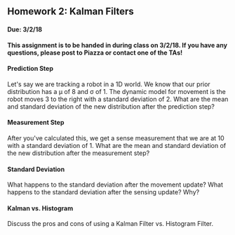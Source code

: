 ## Homework 2: Kalman Filters
#### Due: 3/2/18

__This assignment is to be handed in during class on 3/2/18. If you have any questions, please post to Piazza or contact one of the TAs!__

#### Prediction Step
Let's say we are tracking a robot in a 1D world. We know that our prior distribution has a μ of 8 and σ of 1. The dynamic model for movement is the robot moves 3 to the right with a standard deviation of 2. What are the mean and standard deviation of the new distribution after the prediction step?

#### Measurement Step
After you've calculated this, we get a sense measurement that we are at 10 with a standard deviation of 1. What are the mean and standard deviation of the new distribution after the measurement step?

#### Standard Deviation
What happens to the standard deviation after the movement update? What happens to the standard deviation after the sensing update? Why?

#### Kalman vs. Histogram
Discuss the pros and cons of using a Kalman Filter vs. Histogram Filter.
